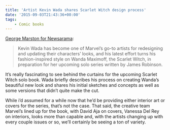 ```yaml
---
title: 'Artist Kevin Wada shares Scarlet Witch design process'
date: '2015-09-03T21:43:36+00:00'
tags:
    - Comic books
---
```


[George Marston for Newsarama](http://web.archive.org/web/20150906013240/http://www.newsarama.com/25758-kevin-wada-opens-up-about-scarlet-witch-design-process.html):

> Kevin Wada has become one of Marvel’s go-to artists for redesigning and updating their characters’ looks, and his latest effort turns his fashion-inspired style on Wanda Maximoff, the Scarlet Witch, in preparation for her upcoming solo series written by James Robinson.

It’s really fascinating to see behind the curtains for the upcoming Scarlet Witch solo book. Wada briefly describes his process on creating Wanda’s beautiful new look and shares his initial sketches and concepts as well as some versions that didn’t quite make the cut.

While i’d assumed for a while now that he’d be providing either interior art or covers for the series, that’s not the case. That said, the creative team Marvel’s lined up for the book, with David Aja on covers, Vanessa Del Rey on interiors, looks more than capable and, with the artists changing up with every couple issues or so, we’ll certainly be seeing a ton of variety.
